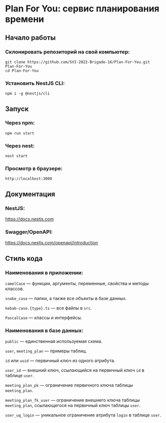 # Plan For You: сервис планирования времени

## Начало работы  

### Склонировать репозиторий на свой компьютер:
```
git clone https://github.com/SVI-2022-Brigade-16/Plan-For-You.git Plan-For-You
cd Plan-For-You
```

### Установить NestJS CLI:
```
npm i -g @nestjs/cli
```

## Запуск

### Через npm:
```
npm run start
```

### Через nest:
```
nest start
```

### Просмотр в браузере:
```
http://localhost:3000
```

## Документация

### NestJS:  
https://docs.nestjs.com  

### Swagger/OpenAPI:
https://docs.nestjs.com/openapi/introduction

## Стиль кода  

### Наименования в приложении:

`camelCase` — функции, аргументы, переменные, свойства и методы классов.

`snake_case` — папки, а также все объекты в базе данных.

`kebab-case.{type}.ts` — все файлы в `src`.

`PascalCase` — классы и интерфейсы.

### Наименования в базе данных:

`public` — единственная используемая схема.

`user`, `meeting_plan` — примеры таблиц.

`id` или `uuid` — первичный ключ из одного атрибута.

`user_id` — внешний ключ, ссылающийся на первичный ключ `id` в таблице `user`.

`meeting_plan_pk` — ограничение первичного ключа таблицы `meeting_plan`.

`meeting_plan_fk_user` — ограничение внешнего ключа таблицы `meeting_plan`, ссылающегося на первичный ключ таблицы `user`.

`user_uq_login` — уникальное ограничение атрибута `login` в таблице `user`.



